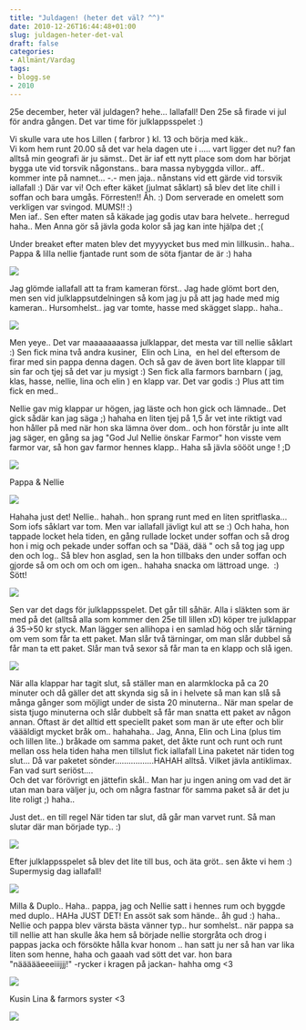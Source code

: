 ```yaml
---
title: "Juldagen! (heter det väl? ^^)"
date: 2010-12-26T16:44:48+01:00
slug: juldagen-heter-det-val
draft: false
categories:
- Allmänt/Vardag
tags:
- blogg.se
- 2010
---
```

25e december, heter väl juldagen? hehe... Iallafall! Den 25e så firade vi jul för andra gången. Det var time för julklappsspelet :)  
  
Vi skulle vara ute hos Lillen ( farbror ) kl. 13 och börja med käk..  
Vi kom hem runt 20.00 så det var hela dagen ute i ..... vart ligger det nu? fan alltså min geografi är ju sämst.. Det är iaf ett nytt place som dom har börjat bygga ute vid torsvik någonstans.. bara massa nybyggda villor.. aff.. kommer inte på namnet... -.- men jaja.. nånstans vid ett gärde vid torsvik iallafall :) Där var vi! Och efter käket (julmat såklart) så blev det lite chill i soffan och bara umgås. Förresten!! Åh. :) Dom serverade en omelett som verkligen var svingod. MUMS!! :)  
Men iaf.. Sen efter maten så käkade jag godis utav bara helvete.. herregud haha.. Men Anna gör så jävla goda kolor så jag kan inte hjälpa det ;(  
  
Under breaket efter maten blev det myyyycket bus med min lillkusin.. haha.. Pappa & lilla nellie fjantade runt som de söta fjantar de är :) haha  
  
![](/assets/images/blogg.se/dsc00637_123523319.jpg)  
  
Jag glömde iallafall att ta fram kameran först.. Jag hade glömt bort den, men sen vid julklappsutdelningen så kom jag ju på att jag hade med mig kameran.. Hursomhelst.. jag var tomte, hasse med skägget slapp.. haha..  
  
![](/assets/images/blogg.se/dsc00638_123523989.jpg)  
  
Men yeye.. Det var maaaaaaaassa julklappar, det mesta var till nellie såklart :) Sen fick mina två andra kusiner,  Elin och Lina,  en hel del eftersom de firar med sin pappa denna dagen. Och så gav de även bort lite klappar till sin far och tjej så det var ju mysigt :) Sen fick alla farmors barnbarn ( jag, klas, hasse, nellie, lina och elin ) en klapp var. Det var godis :) Plus att tim fick en med..  
  
  
Nellie gav mig klappar ur högen, jag läste och hon gick och lämnade.. Det gick sådär kan jag säga ;) hahaha en liten tjej på 1,5 år vet inte riktigt vad hon håller på med när hon ska lämna över dom.. och hon förstår ju inte allt jag säger, en gång sa jag "God Jul Nellie önskar Farmor" hon visste vem farmor var, så hon gav farmor hennes klapp.. Haha så jävla söööt unge ! ;D  
  
![](/assets/images/blogg.se/dsc00641_123524328.jpg)  
  
  
  
Pappa & Nellie  
  
  
![](/assets/images/blogg.se/dsc00646_123524481.jpg)  
  
  
  
  
Hahaha just det! Nellie.. hahah.. hon sprang runt med en liten spritflaska... Som iofs såklart var tom. Men var iallafall jävligt kul att se :) Och haha, hon tappade locket hela tiden, en gång rullade locket under soffan och så drog hon i mig och pekade under soffan och sa "Dää, dää " och så tog jag upp den och log.. Så blev hon asglad, sen la hon tillbaks den under soffan och gjorde så om och om och om igen.. hahaha snacka om lättroad unge.  :) Sött!  
  
![](/assets/images/blogg.se/dsc00684_123524582.jpg)  
  
  
Sen var det dags för julklappsspelet. Det går till såhär. Alla i släkten som är med på det (alltså alla som kommer den 25e till lillen xD) köper tre julklappar á 35->50 kr styck. Man lägger sen allihopa i en samlad hög och slår tärning om vem som får ta ett paket. Man slår två tärningar, om man slår dubbel så får man ta ett paket. Slår man två sexor så får man ta en klapp och slå igen.  
  
![](/assets/images/blogg.se/dsc00657_123527159.jpg)  
  
När alla klappar har tagit slut, så ställer man en alarmklocka på ca 20 minuter och då gäller det att skynda sig så in i helvete så man kan slå så många gånger som möjligt under de sista 20 minuterna.. När man spelar de sista tjugo minuterna och slår dubbelt så får man snatta ett paket av någon annan. Oftast är det alltid ett speciellt paket som man är ute efter och blir väääldigt mycket bråk om.. hahahaha.. Jag, Anna, Elin och Lina (plus tim och lillen lite..) bråkade om samma paket, det åkte runt och runt och runt mellan oss hela tiden haha men tillslut fick iallafall Lina paketet när tiden tog slut... Då var paketet sönder.................HAHAH alltså. Vilket jävla antiklimax. Fan vad surt seriöst....  
Och det var förövrigt en jättefin skål.. Man har ju ingen aning om vad det är utan man bara väljer ju, och om några fastnar för samma paket så är det ju lite roligt ;) haha..  
  
Just det.. en till regel När tiden tar slut, då går man varvet runt. Så man slutar där man började typ.. :)  
  
  
![](/assets/images/blogg.se/dsc00667_123527446.jpg)  
  
  
Efter julklappsspelet så blev det lite till bus, och äta gröt.. sen åkte vi hem :) Supermysig dag iallafall!  
  
![](/assets/images/blogg.se/dsc00678_123527349.jpg)  
  
Milla & Duplo.. Haha.. pappa, jag och Nellie satt i hennes rum och byggde med duplo.. HAHa JUST DET! En assöt sak som hände.. åh gud :) haha.. Nellie och pappa blev värsta bästa vänner typ.. hur somhelst.. när pappa sa till nellie att han skulle åka hem så började nellie storgråta och drog i pappas jacka och försökte hålla kvar honom .. han satt ju ner så han var lika liten som henne, haha och gaaah vad sött det var. hon bara "näääääeeeiiijjj!" -rycker i kragen på jackan- hahha omg <3  
  
  
![](/assets/images/blogg.se/dsc00680_123527832.jpg)  
  
  
  
Kusin Lina & farmors syster <3  
  
![](/assets/images/blogg.se/dsc00692_123527936.jpg)